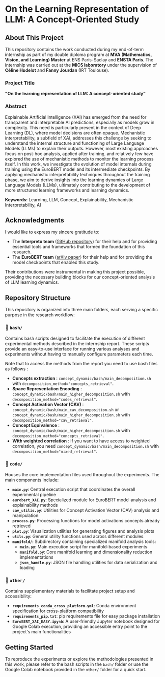 # On the Learning Representation of LLM: A Concept-Oriented Study

## About This Project

This repository contains the work conducted during my end-of-term internship as part of my double diploma program at **MVA (Mathematics, Vision, and Learning) Master** at ENS Paris-Saclay and **ENSTA Paris**. The internship was carried out at the **MICS laboratory** under the supervision of **Céline Hudelot** and **Fanny Jourdan** (IRT Toulouse).

### Project Title
**"On the learning representation of LLM: A concept-oriented study"**

### Abstract
Explainable Artificial Intelligence (XAI) has emerged from the need for transparent and interpretable AI predictions, especially as models grow in complexity. This need is particularly present in the context of Deep Learning (DL), where model decisions are often opaque. Mechanistic interpretability, a subfield of XAI, addresses this challenge by seeking to understand the internal structure and functioning of Large Language Models (LLMs) to explain their outputs. However, most existing approaches focus on post-hoc analysis, applied after training, and relatively few have explored the use of mechanistic methods to monitor the learning process itself. In this work, we investigate the evolution of model internals during training using the EuroBERT model and its intermediate checkpoints. By applying mechanistic interpretability techniques throughout the training phase, we aim to derive insights into the learning dynamics of Large Language Models (LLMs), ultimately contributing to the development of more structured learning frameworks and learning dynamics.

**Keywords:** Learning, LLM, Concept, Explainability, Mechanistic Interpretability, AI

## Acknowledgments

I would like to express my sincere gratitude to:

- The **Interpreto team** ([GitHub repository](https://github.com/FOR-sight-ai/interpreto)) for their help and for providing essential tools and frameworks that formed the foundation of this research.
- The **EuroBERT team** ([arXiv paper](https://arxiv.org/abs/2503.05500)) for their help and for providing the model checkpoints that enabled this study.

Their contributions were instrumental in making this project possible, providing the necessary building blocks for our concept-oriented analysis of LLM learning dynamics.

## Repository Structure

This repository is organized into three main folders, each serving a specific purpose in the research workflow:

### 📁 `bash/`
Contains bash scripts designed to facilitate the execution of different experimental methods described in the internship report. These scripts provide an easy-to-use interface for running various analyses and experiments without having to manually configure parameters each time.

Note that to access the methods from the report you need to use bash files as follows :

- **Concepts extraction** : `concept_dynamic/bash/main_decomposition.sh` with `decomposition_method="concepts_retrieval"`.
- **Space Representation Encoding** : `concept_dynamic/bash/main_higher_decomposition.sh` with `decomposition_method="codes_retrieval"`.
- **Concept Activation Vector (CAV)** : `concept_dynamic/bash/main_cav_decomposition.sh` or `concept_dynamic/bash/main_higher_decomposition.sh` with `decomposition_method="cav_retrieval"`.
- **Concept Equivalence** : `concept_dynamic/bash/main_higher_decomposition.sh` with `decomposition_method="concepts_retrieval"`.
- **With weighted correlation** : If you want to have access to weighted correlation, you need `concept_dynamic/bash/main_decomposition.sh` with `decomposition_method="mixed_retrieval"`.

### 📁 `code/`
Houses the core implementation files used throughout the experiments. The main components include:

- **`main.py`**: Central execution script that coordinates the overall experimental pipeline
- **`eurobert_XAI.py`**: Specialized module for EuroBERT model analysis and explainability methods
- **`cav_utilis.py`**: Utilities for Concept Activation Vector (CAV) analysis and manipulation
- **`process.py`**: Processing functions for model activations concepts already retrieved
- **`plot.py`**: Visualization utilities for generating figures and analysis plots
- **`utils.py`**: General utility functions used across different modules
- **`manifold/`**: Subdirectory containing specialized manifold analysis tools:
  - **`main.py`**: Main execution script for manifold-based experiments
  - **`manifold.py`**: Core manifold learning and dimensionality reduction implementations
  - **`json_handle.py`**: JSON file handling utilities for data serialization and loading

### 📁 `other/`
Contains supplementary materials to facilitate project setup and accessibility:

- **`requirements_conda_cross_platform.yml`**: Conda environment specification for cross-platform compatibility
- **`requirements_pip.txt`**: pip requirements file for easy package installation
- **`EuroBERT_XAI_EASY.ipynb`**: A user-friendly Jupyter notebook designed for Google Colab execution, providing an accessible entry point to the project's main functionalities

## Getting Started

To reproduce the experiments or explore the methodologies presented in this work, please refer to the bash scripts in the `bash/` folder or use the Google Colab notebook provided in the `other/` folder for a quick start.

